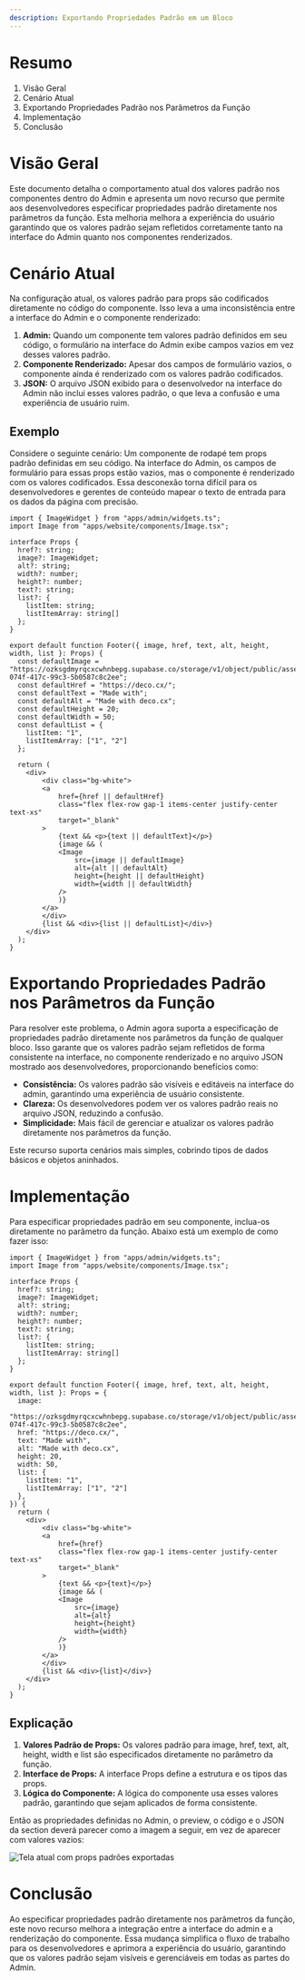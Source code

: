 ```yaml
---
description: Exportando Propriedades Padrão em um Bloco
---
```


# Resumo

1. Visão Geral
2. Cenário Atual
3. Exportando Propriedades Padrão nos Parâmetros da Função
4. Implementação
5. Conclusão

# Visão Geral

Este documento detalha o comportamento atual dos valores padrão nos componentes dentro do Admin e apresenta um novo recurso que permite aos desenvolvedores especificar propriedades padrão diretamente nos parâmetros da função. Esta melhoria melhora a experiência do usuário garantindo que os valores padrão sejam refletidos corretamente tanto na interface do Admin quanto nos componentes renderizados.

# Cenário Atual

Na configuração atual, os valores padrão para props são codificados diretamente no código do componente. Isso leva a uma inconsistência entre a interface do Admin e o componente renderizado:

1. **Admin:** Quando um componente tem valores padrão definidos em seu código, o formulário na interface do Admin exibe campos vazios em vez desses valores padrão.
2. **Componente Renderizado:** Apesar dos campos de formulário vazios, o componente ainda é renderizado com os valores padrão codificados.
3. **JSON:** O arquivo JSON exibido para o desenvolvedor na interface do Admin não inclui esses valores padrão, o que leva a confusão e uma experiência de usuário ruim.

## Exemplo

Considere o seguinte cenário: Um componente de rodapé tem props padrão definidas em seu código. Na interface do Admin, os campos de formulário para essas props estão vazios, mas o componente é renderizado com os valores codificados. Essa desconexão torna difícil para os desenvolvedores e gerentes de conteúdo mapear o texto de entrada para os dados da página com precisão.

```tsx
import { ImageWidget } from "apps/admin/widgets.ts";
import Image from "apps/website/components/Image.tsx";

interface Props {
  href?: string;
  image?: ImageWidget;
  alt?: string;
  width?: number;
  height?: number;
  text?: string;
  list?: {
    listItem: string;
    listItemArray: string[]
  };
}

export default function Footer({ image, href, text, alt, height, width, list }: Props) {
  const defaultImage = "https://ozksgdmyrqcxcwhnbepg.supabase.co/storage/v1/object/public/assets/4959/d7aa9290-074f-417c-99c3-5b0587c8c2ee";
  const defaultHref = "https://deco.cx/";
  const defaultText = "Made with";
  const defaultAlt = "Made with deco.cx";
  const defaultHeight = 20;
  const defaultWidth = 50;
  const defaultList = {
    listItem: "1",
    listItemArray: ["1", "2"]
  };

  return (
    <div>
        <div class="bg-white">
        <a
            href={href || defaultHref}
            class="flex flex-row gap-1 items-center justify-center text-xs"
            target="_blank"
        >
            {text && <p>{text || defaultText}</p>}
            {image && (
            <Image
                src={image || defaultImage}
                alt={alt || defaultAlt}
                height={height || defaultHeight}
                width={width || defaultWidth}
            />
            )}
        </a>
        </div>
        {list && <div>{list || defaultList}</div>}
    </div>
  );
}
```

# Exportando Propriedades Padrão nos Parâmetros da Função

Para resolver este problema, o Admin agora suporta a especificação de propriedades padrão diretamente nos parâmetros da função de qualquer bloco. Isso garante que os valores padrão sejam refletidos de forma consistente na interface, no componente renderizado e no arquivo JSON mostrado aos desenvolvedores, proporcionando benefícios como:

- **Consistência:** Os valores padrão são visíveis e editáveis na interface do admin, garantindo uma experiência de usuário consistente.
- **Clareza:** Os desenvolvedores podem ver os valores padrão reais no arquivo JSON, reduzindo a confusão.
- **Simplicidade:** Mais fácil de gerenciar e atualizar os valores padrão diretamente nos parâmetros da função.

Este recurso suporta cenários mais simples, cobrindo tipos de dados básicos e objetos aninhados.

# Implementação

Para especificar propriedades padrão em seu componente, inclua-os diretamente no parâmetro da função. Abaixo está um exemplo de como fazer isso:


```tsx
import { ImageWidget } from "apps/admin/widgets.ts";
import Image from "apps/website/components/Image.tsx";

interface Props {
  href?: string;
  image?: ImageWidget;
  alt?: string;
  width?: number;
  height?: number;
  text?: string;
  list?: {
    listItem: string;
    listItemArray: string[]
  };
}

export default function Footer({ image, href, text, alt, height, width, list }: Props = {
  image:
    "https://ozksgdmyrqcxcwhnbepg.supabase.co/storage/v1/object/public/assets/4959/d7aa9290-074f-417c-99c3-5b0587c8c2ee",
  href: "https://deco.cx/",
  text: "Made with",
  alt: "Made with deco.cx",
  height: 20,
  width: 50,
  list: {
    listItem: "1",
    listItemArray: ["1", "2"]
  },
}) {
  return (
    <div>
        <div class="bg-white">
        <a
            href={href}
            class="flex flex-row gap-1 items-center justify-center text-xs"
            target="_blank"
        >
            {text && <p>{text}</p>}
            {image && (
            <Image
                src={image}
                alt={alt}
                height={height}
                width={width}
            />
            )}
        </a>
        </div>
        {list && <div>{list}</div>}
    </div>
  );
}
```

## Explicação

1. **Valores Padrão de Props:** Os valores padrão para image, href, text, alt, height, width e list são especificados diretamente no parâmetro da função.
2. **Interface de Props:** A interface Props define a estrutura e os tipos das props.
3. **Lógica do Componente:** A lógica do componente usa esses valores padrão, garantindo que sejam aplicados de forma consistente.

Então as propriedades definidas no Admin, o preview, o código e o JSON da section deverá parecer como a imagem a seguir, em vez de aparecer com valores vazios:

![Tela atual com props padrões exportadas](https://cdn.discordapp.com/attachments/1080887912943603712/1242515016578502696/image.png?ex=664e1dc8&is=664ccc48&hm=e2226b0359f5b959d676ccbabe9b5663a0ba0a9aad19a949d3633d05ea6489a4&)

# Conclusão

Ao especificar propriedades padrão diretamente nos parâmetros da função, este novo recurso melhora a integração entre a interface do admin e a renderização do componente. Essa mudança simplifica o fluxo de trabalho para os desenvolvedores e aprimora a experiência do usuário, garantindo que os valores padrão sejam visíveis e gerenciáveis em todas as partes do Admin.